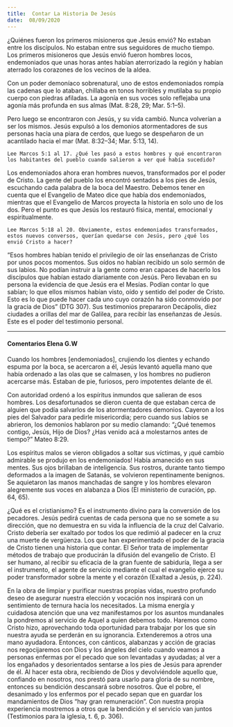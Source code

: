 ```yaml
---
title:  Contar La Historia De Jesús
date:  08/09/2020
---
```


¿Quiénes fueron los primeros misioneros que Jesús envió? No estaban entre los discípulos. No estaban entre sus seguidores de mucho tiempo. Los primeros misioneros que Jesús envió fueron hombres locos, endemoniados que unas horas antes habían aterrorizado la región y habían aterrado los corazones de los vecinos de la aldea.

Con un poder demoníaco sobrenatural, uno de estos endemoniados rompía las cadenas que lo ataban, chillaba en tonos horribles y mutilaba su propio cuerpo con piedras afiladas. La agonía en sus voces solo reflejaba una agonía más profunda en sus almas (Mat. 8:28, 29; Mar. 5:1–5).

Pero luego se encontraron con Jesús, y su vida cambió. Nunca volverían a ser los mismos. Jesús expulsó a los demonios atormentadores de sus personas hacia una piara de cerdos, que luego se despeñaron de un acantilado hacia el mar (Mat. 8:32–34; Mar. 5:13, 14).

`Lee Marcos 5:1 al 17. ¿Qué les pasó a estos hombres y qué encontraron los habitantes del pueblo cuando salieron a ver qué había sucedido?`

Los endemoniados ahora eran hombres nuevos, transformados por el poder de Cristo. La gente del pueblo los encontró sentados a los pies de Jesús, escuchando cada palabra de la boca del Maestro. Debemos tener en cuenta que el Evangelio de Mateo dice que había dos endemoniados, mientras que el Evangelio de Marcos proyecta la historia en solo uno de los dos. Pero el punto es que Jesús los restauró física, mental, emocional y espiritualmente.

`Lee Marcos 5:18 al 20. Obviamente, estos endemoniados transformados, estos nuevos conversos, querían quedarse con Jesús, pero ¿qué los envió Cristo a hacer?`

“Esos hombres habían tenido el privilegio de oír las enseñanzas de Cristo por unos pocos momentos. Sus oídos no habían recibido un solo sermón de sus labios. No podían instruir a la gente como eran capaces de hacerlo los discípulos que habían estado diariamente con Jesús. Pero llevaban en su persona la evidencia de que Jesús era el Mesías. Podían contar lo que sabían; lo que ellos mismos habían visto, oído y sentido del poder de Cristo. Esto es lo que puede hacer cada uno cuyo corazón ha sido conmovido por la gracia de Dios” (DTG 307). Sus testimonios prepararon Decápolis, diez ciudades a orillas del mar de Galilea, para recibir las enseñanzas de Jesús. Este es el poder del testimonio personal.

---

#### Comentarios Elena G.W

Cuando los hombres [endemoniados], crujiendo los dientes y echando espuma por la boca, se acercaron a él, Jesús levantó aquella mano que había ordenado a las olas que se calmasen, y los hombres no pudieron acercarse más. Estaban de pie, furiosos, pero impotentes delante de él.

Con autoridad ordenó a los espíritus inmundos que salieran de esos hombres. Los desafortunados se dieron cuenta de que estaban cerca de alguien que podía salvarlos de los atormentadores demonios. Cayeron a los pies del Salvador para pedirle misericordia; pero cuando sus labios se abrieron, los demonios hablaron por su medio clamando: “¿Qué tenemos contigo, Jesús, Hijo de Dios? ¿Has venido acá a molestarnos antes de tiempo?” Mateo 8:29.

Los espíritus malos se vieron obligados a soltar sus víctimas, y ¡qué cambio admirable se produjo en los endemoniados! Había amanecido en sus mentes. Sus ojos brillaban de inteligencia. Sus rostros, durante tanto tiempo deformados a la imagen de Satanás, se volvieron repentinamente benignos. Se aquietaron las manos manchadas de sangre y los hombres elevaron alegremente sus voces en alabanza a Dios (El ministerio de curación, pp. 64, 65).

¿Qué es el cristianismo? Es el instrumento divino para la conversión de los pecadores. Jesús pedirá cuentas de cada persona que no se somete a su dirección, que no demuestra en su vida la influencia de la cruz del Calvario. Cristo debería ser exaltado por todos los que redimió al padecer en la cruz una muerte de vergüenza. Los que han experimentado el poder de la gracia de Cristo tienen una historia que contar. El Señor trata de implementar métodos de trabajo que producirán la difusión del evangelio de Cristo. El ser humano, al recibir su eficacia de la gran fuente de sabiduría, llega a ser el instrumento, el agente de servicio mediante el cual el evangelio ejerce su poder transformador sobre la mente y el corazón (Exaltad a Jesús, p. 224).

En la obra de limpiar y purificar nuestras propias vidas, nuestro profundo deseo de asegurar nuestra elección y vocación nos inspirará con un sentimiento de ternura hacia los necesitados. La misma energía y cuidadosa atención que una vez manifestamos por los asuntos mundanales la pondremos al servicio de Aquel a quien debemos todo. Haremos como Cristo hizo, aprovechando toda oportunidad para trabajar por los que sin nuestra ayuda se perderán en su ignorancia. Extenderemos a otros una mano ayudadora. Entonces, con cánticos, alabanzas y acción de gracias nos regocijaremos con Dios y los ángeles del cielo cuando veamos a personas enfermas por el pecado que son levantadas y ayudadas; al ver a los engañados y desorientados sentarse a los pies de Jesús para aprender de él. Al hacer esta obra, recibiendo de Dios y devolviéndole aquello que, confiando en nosotros, nos prestó para usarlo para gloria de su nombre, entonces su bendición descansará sobre nosotros. Que el pobre, el desanimado y los enfermos por el pecado sepan que en guardar los mandamientos de Dios “hay gran remuneración”. Con nuestra propia experiencia mostremos a otros que la bendición y el servicio van juntos (Testimonios para la iglesia, t. 6, p. 306).